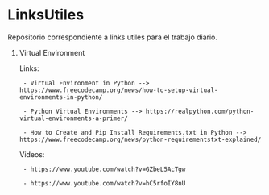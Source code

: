 # LinksUtiles

Repositorio correspondiente a links utiles para el trabajo diario.


1) Virtual Environment

    Links:

        - Virtual Environment in Python --> https://www.freecodecamp.org/news/how-to-setup-virtual-environments-in-python/

        - Python Virtual Environments --> https://realpython.com/python-virtual-environments-a-primer/

        - How to Create and Pip Install Requirements.txt in Python --> https://www.freecodecamp.org/news/python-requirementstxt-explained/

    Videos:

        - https://www.youtube.com/watch?v=GZbeL5AcTgw
        
        - https://www.youtube.com/watch?v=hC5rfoIY8nU